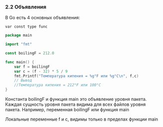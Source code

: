 ### 2.2 Объявления

В Go есть 4 основных объявления:

```var const type func```


```go
package main

import "fmt"

const boilingF = 212.0

func main() {
	var f = boilingF
	var c = (f - 32) * 5 / 9
	fmt.Printf("Температура кипения = %g°F или %g°C\n", f,c)
	// Вывод
	//Температура кипения = 212°F или 100°С
}
```
Константа boilingF и функция main это объявление уровня пакета.
Каждая сущность уровня пакета видима для всех файлов уровня пакета.
Например, переменная boilingF или функция main

Локальные переменные f и c,
видимы только в пределах функции main

